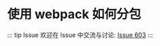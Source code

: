 # 使用 webpack 如何分包



::: tip Issue 
 欢迎在 Issue 中交流与讨论: [Issue 603](https://github.com/shfshanyue/Daily-Question/issues/603) 
:::



